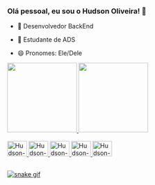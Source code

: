 ### Olá pessoal, eu sou o Hudson Oliveira! 👋



- 🔭 Desenvolvedor BackEnd
- 👯 Estudante de ADS
- 😄 Pronomes: Ele/Dele



  <div>
<a href="https://beacons.ai/hudsonoliveiradev">
<img height="160cm" src="https://github-readme-stats.vercel.app/api?username=hudsonoliveiradev&show_icons=true&theme=onedark&include_all_commits=true&count_private=true"/>
<img height="160cm" src="https://github-readme-stats.vercel.app/api/top-langs/?username=hudsonoliveiradev&layout=compact&langs_count=16&theme=onedark"/>
</div>
<div style="display: inline_block"><br>
<img alig="center" alt="Hudson-Js" height="35" width="45" src="https://cdn.jsdelivr.net/gh/devicons/devicon/icons/javascript/javascript-original.svg" />
<img alig="center" alt="Hudson-Node" height="35" width="45" src="https://cdn.jsdelivr.net/gh/devicons/devicon/icons/nodejs/nodejs-original.svg" />
<img alig="center" alt="Hudson-SQL" height="35" width="45" src="https://cdn.jsdelivr.net/gh/devicons/devicon/icons/mysql/mysql-original-wordmark.svg" />
<img alig="center" alt="Hudson-Post" height="35" width="45" src="https://cdn.jsdelivr.net/gh/devicons/devicon/icons/postgresql/postgresql-original-wordmark.svg" />
<img alig="center" alt="Hudson-Git" height="35" width="45" src="https://cdn.jsdelivr.net/gh/devicons/devicon/icons/git/git-original-wordmark.svg" />
</div>

##

<div>
<a href = "mailto:hudsonoliveiradev@gmail.com"><img src="https://img.shields.io/badge/Gmail-D14836?style=for-the-badge&logo=gmail&logoColor=white" target="_blank></a>
 </div>

 ![snake gif](https://github.com/hudsonoliveiradev/hudsonoliveiradev/blob/output/github-contribution-grid-snake.svg)






